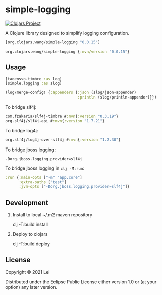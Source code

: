 # simple-logging
[![Clojars Project](https://img.shields.io/clojars/v/org.clojars.wang/simple-logging.svg)](https://clojars.org/org.clojars.wang/simple-logging)

A Clojure library designed to simplify logging configuration.

```clj
[org.clojars.wang/simple-logging "0.0.15"]
```

```clj
org.clojars.wang/simple-logging {:mvn/version "0.0.15"}
```

## Usage

```clj
[taoensso.timbre :as log]
[simple.logging :as slog]

(log/merge-config! {:appenders {:json (slog/json-appender)
                                :println (slog/println-appender)}})
```

To bridge slf4j:

```clj
com.fzakaria/slf4j-timbre #:mvn{:version "0.3.19"}
org.slf4j/slf4j-api #:mvn{:version "1.7.21"}
```

To bridge log4j:
```clj
org.slf4j/log4j-over-slf4j #:mvn{:version "1.7.30"}
```

To bridge jboss logging:

```
-Dorg.jboss.logging.provider=slf4j
```

To bridge jboss logging in ```clj -M:run```:
```clj
:run {:main-opts ["-m" "app.core"]
      :extra-paths ["test"]
      :jvm-opts ["-Dorg.jboss.logging.provider=slf4j"]}
```

## Development

1. Install to local ~/.m2 maven repository

    clj -T:build install
    
2. Deploy to clojars

    clj -T:build deploy

## License

Copyright © 2021 Lei

Distributed under the Eclipse Public License either version 1.0 or (at
your option) any later version.
